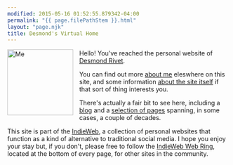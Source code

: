 ```yaml
---
modified: 2015-05-16 01:52:55.879342-04:00
permalink: "{{ page.filePathStem }}.html"
layout: "page.njk"
title: Desmond's Virtual Home
---
```


<section class="h-card">

<img class="u-photo" src="/static/img/me03.jpg"
     style="float: left; margin-right:1em; margin-bottom: 1em;
            width: 150px; height:150px"
     alt="Me" title="Me"/>
Hello! You've reached the personal website of
<a class="p-name u-url u-uid" href="https://desmondrivet.com">Desmond Rivet</a>.

You can find out more [about me][1] eleswhere on this site, and some information
[about the site itself][2] if that sort of thing interests you.

There's actually a fair bit to see here, including a [blog][3] and a
[selection of pages][4] spanning, in some cases, a couple of decades.

This site is part of the [IndieWeb][5], a collection of personal websites that
function as a kind of alternative to traditional social media.  I hope you enjoy
your stay but, if you don't, please free to follow the [IndieWeb Web Ring][6],
located at the bottom of every page, for other sites in the community.
</section>

[1]: /aboutme.html
[2]: /aboutsite.html
[3]: /posts/
[4]: /oldsite/
[5]: https://indieweb.org/
[6]: https://indieweb.org/indiewebring
